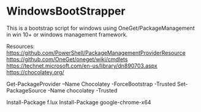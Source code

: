 # WindowsBootStrapper
This is a bootstrap script for windows using OneGet/PackageManagement in win 10+ or windows management framework.

Resources: 
https://github.com/PowerShell/PackageManagementProviderResource
https://github.com/OneGet/oneget/wiki/cmdlets
https://technet.microsoft.com/en-us/library/dn890703.aspx
https://chocolatey.org/


Get-PackageProvider –Name Chocolatey -ForceBootstrap -Trusted
Set-PackageSource -Name chocolatey -Trusted 

Install-Package f.lux
Install-Package google-chrome-x64
